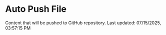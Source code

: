 # Auto Push File

Content that will be pushed to GitHub repository.
Last updated: 07/15/2025, 03:57:15 PM